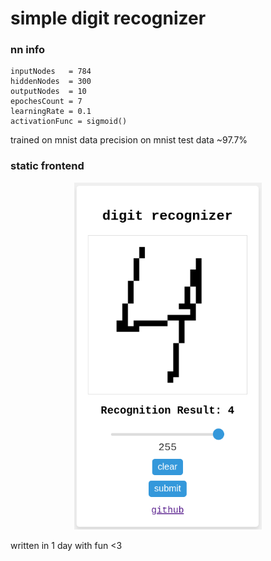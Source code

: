 # simple digit recognizer

### nn info
```
inputNodes   = 784
hiddenNodes  = 300
outputNodes  = 10
epochesCount = 7
learningRate = 0.1
activationFunc = sigmoid()
```
trained on mnist data
precision on mnist test data ~97.7%

### static frontend
<p align="middle">
  <img src='https://github.com/krulsaidme0w/golang-simple-digit-recognizer/blob/main/static/show.png?raw=true?raw=true' width='300'>
</p>

written in 1 day with fun <3
